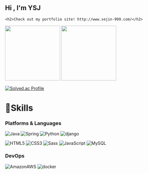 ### <h2>Hi , I'm YSJ</h2>
    <h2>Check out my portfolio site! http://www.sejin-999.com/</h2>
<p>
  <img height="180em" src="https://github-readme-stats.vercel.app/api?username=sejin-999&show_icons=true&include_all_commits=true&bg_color=0d1117&text_color=FFF&icon_color=79ff97&title_color=79ff97&hide_border=true">
  <img height="180em" src="https://github-readme-stats.vercel.app/api/top-langs/?username=sejin-999&layout=compact&bg_color=0d1117&text_color=FFF&icon_color=79ff97&title_color=79ff97&hide_border=true">
</p>


[![Solved.ac Profile](http://mazassumnida.wtf/api/v2/generate_badge?boj=1106q)](https://solved.ac/1106q/)


# 💪Skills
### Platforms & Languages
![Java](https://img.shields.io/badge/Java-007396.svg?&style=for-the-badge&logo=Java&logoColor=white)
![Spring](https://img.shields.io/badge/Spring-6DB33F.svg?&style=for-the-badge&logo=Spring&logoColor=white)
![Python](https://img.shields.io/badge/Python-3776AB.svg?&style=for-the-badge&logo=Python&logoColor=white)
![django](https://img.shields.io/badge/django-092E20.svg?&style=for-the-badge&logo=django&logoColor=white)



![HTML5](https://img.shields.io/badge/HTML5-E34F26.svg?&style=for-the-badge&logo=HTML5&logoColor=white)
![CSS3](https://img.shields.io/badge/CSS3-1572B6.svg?&style=for-the-badge&logo=CSS3&logoColor=white)
![Sass](https://img.shields.io/badge/sass-FFC0CB.svg?&style=for-the-badge&logo=sass&logoColor=white)
![JavaScript](https://img.shields.io/badge/JavaScript-F7DF1E.svg?&style=for-the-badge&logo=JavaScript&logoColor=white)
![MySQL](https://img.shields.io/badge/MySQL-4479A1.svg?&style=for-the-badge&logo=MySQL&logoColor=white)

### DevOps
![AmazonAWS](https://img.shields.io/badge/amazon%20aws-232F3E.svg?&style=for-the-badge&logo=amazonaws&logoColor=white)
![docker](https://img.shields.io/badge/docker-2496ED.svg?&style=for-the-badge&logo=docker&logoColor=white)

